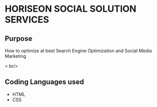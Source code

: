 <h1>HORISEON SOCIAL SOLUTION SERVICES</h1>

<h2>Purpose</h2>
<p>How to optimize at best Search Engine Optimization and Social Media Marketing</p>
< br/>
<h2>Coding Languages used</h2>
<div>
  <ul>
    <li> HTML </li>
    <li> CSS </li>
  </ul>
